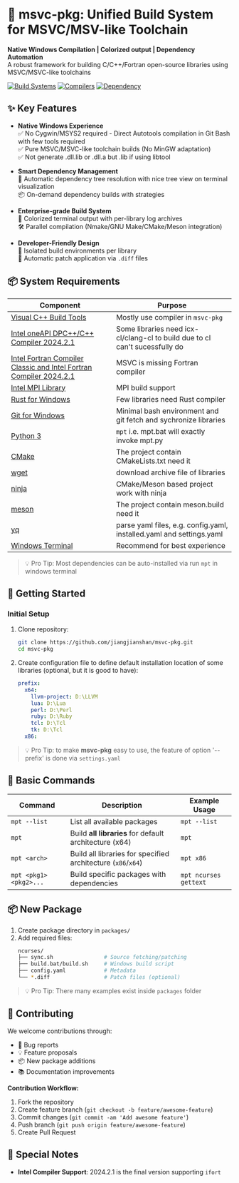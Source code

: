 # 🚀 msvc-pkg: Unified Build System for MSVC/MSV-like Toolchain

**Native Windows Compilation | Colorized output | Dependency Automation**  
A robust framework for building C/C++/Fortran open-source libraries using MSVC/MSVC-like toolchains

[![Build Systems](https://img.shields.io/badge/Build-CMake%20|%20Meson%20|%20Autotools-blue)]()
[![Compilers](https://img.shields.io/badge/Compiler-MSVC%20|%20Intel%20C++%20|%20Intel%20Fortran-green)]()
[![Dependency](https://img.shields.io/badge/Dependency-Auto%20Resolution-orange)]()

## ✨ Key Features

- **Native Windows Experience**  
  ✅ No Cygwin/MSYS2 required - Direct Autotools compilation in Git Bash with few tools required  
  ✅ Pure MSVC/MSVC-like toolchain builds (No MinGW adaptation)  
  ✅ Not generate .dll.lib or .dll.a but .lib if using libtool

- **Smart Dependency Management**  
  🌳 Automatic dependency tree resolution with nice tree view on terminal visualization  
  📦 On-demand dependency builds with strategies

- **Enterprise-grade Build System**  
  🎨 Colorized terminal output with per-library log archives  
  🛠️ Parallel compilation (Nmake/GNU Make/CMake/Meson integration)  

- **Developer-Friendly Design**  
  📂 Isolated build environments per library  
  🔄 Automatic patch application via `.diff` files  

## 📦 System Requirements
| Component | Purpose |
|-----------|---------|
| [Visual C++ Build Tools](https://visualstudio.microsoft.com/zh-hans/downloads/?q=build+tools) | Mostly use compiler in `msvc-pkg` |
| [Intel oneAPI DPC++/C++ Compiler 2024.2.1](https://www.intel.com/content/www/us/en/developer/tools/oneapi/dpc-compiler.html) | Some libraries need icx-cl/clang-cl to build due to cl can't sucessfully do |
| [Intel Fortran Compiler Classic and Intel Fortran Compiler 2024.2.1](https://www.intel.com/content/www/us/en/developer/tools/oneapi/fortran-compiler-download.html) | MSVC is missing Fortran compiler |
| [Intel MPI Library](https://www.intel.com/content/www/us/en/developer/tools/oneapi/mpi-library-download.html) | MPI build support |
| [Rust for Windows](https://www.rust-lang.org/tools/install) | Few libraries need Rust compiler |
| [Git for Windows](https://git-scm.com/download/win) | Minimal bash environment and git fetch and sychronize libraries |
| [Python 3](https://www.python.org/downloads/) | `mpt` i.e. mpt.bat will exactly invoke mpt.py |
| [CMake](https://cmake.org/download/) | The project contain CMakeLists.txt need it |
| [wget](https://eternallybored.org/misc/wget/) | download archive file of libraries |
| [ninja](https://ninja-build.org/) | CMake/Meson based project work with ninja |
| [meson](https://mesonbuild.com/) | The project contain meson.build need it |
| [yq](https://github.com/mikefarah/yq) | parse yaml files, e.g. config.yaml, installed.yaml and settings.yaml |
| [Windows Terminal](https://learn.microsoft.com/en-us/windows/terminal/) | Recommend for best experience |

> 💡 Pro Tip: Most dependencies can be auto-installed via run `mpt` in windows terminal

## 🚀 Getting Started

### Initial Setup
1. Clone repository:
   ```bash
   git clone https://github.com/jiangjianshan/msvc-pkg.git
   cd msvc-pkg
   ```

2. Create configuration file to define default installation location of some libraries (optional, but it is good to have):
   ```yaml
   prefix:
     x64:
       llvm-project: D:\LLVM
       lua: D:\Lua
       perl: D:\Perl
       ruby: D:\Ruby
       tcl: D:\Tcl
       tk: D:\Tcl
     x86:
   ```

  > 💡 Pro Tip: to make **msvc-pkg** easy to use, the feature of option '--prefix' is done via `settings.yaml`

## 🚀 Basic Commands

| Command                        | Description                                                                 | Example Usage               |
|--------------------------------|-----------------------------------------------------------------------------|-----------------------------|
| `mpt --list`                   | List all available packages                                                 | `mpt --list`                |
| `mpt`                          | Build **all libraries** for default architecture (x64)                      | `mpt`                       |
| `mpt <arch>`                   | Build all libraries for specified architecture (`x86`/`x64`)                | `mpt x86`                   |
| `mpt <pkg1> <pkg2>...`         | Build specific packages with dependencies                                   | `mpt ncurses gettext`       |


## 📦 New Package

1. Create package directory in `packages/`
2. Add required files:
   ```bash
   ncurses/
   ├── sync.sh                # Source fetching/patching
   ├── build.bat/build.sh     # Windows build script
   ├── config.yaml            # Metadata
   └── *.diff                 # Patch files (optional)
   ```
> 💡 Pro Tip: There many examples exist inside `packages` folder

## 🤝 Contributing

We welcome contributions through:
- 🐛 Bug reports
- 💡 Feature proposals
- 📦 New package additions
- 📚 Documentation improvements

**Contribution Workflow:**
1. Fork the repository
2. Create feature branch (`git checkout -b feature/awesome-feature`)
3. Commit changes (`git commit -am 'Add awesome feature'`)
4. Push branch (`git push origin feature/awesome-feature`)
5. Create Pull Request

## 📜 Special Notes

- **Intel Compiler Support**: 2024.2.1 is the final version supporting `ifort`
